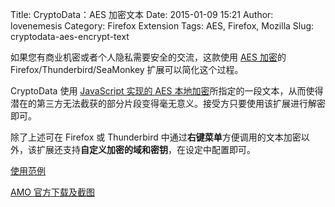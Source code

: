 Title: CryptoData：AES 加密文本
Date: 2015-01-09 15:21
Author: lovenemesis
Category: Firefox Extension
Tags: AES, Firefox, Mozilla
Slug: cryptodata-aes-encrypt-text

如果您有商业机密或者个人隐私需要安全的交流，这款使用 [AES
加密](https://en.wikipedia.org/wiki/Advanced\_Encryption\_Standard)的
Firefox/Thunderbird/SeaMonkey 扩展可以简化这个过程。

CryptoData 使用 [JavaScript 实现的 AES
本地加密](http://www.movable-type.co.uk/scripts/aes.html)所指定的一段文本，从而使得潜在的第三方无法截获的部分片段变得毫无意义。接受方只要使用该扩展进行解密即可。

除了上述可在 Firefox 或 Thunderbird
中通过**右键菜单**方便调用的文本加密以外，该扩展还支持**自定义加密的域和密钥**，在设定中配置即可。

[使用范例](http://www.s3blog.org/crypto-data/examples.html)

[AMO
官方下载及截图](https://addons.mozilla.org/en-US/firefox/addon/crypto-data/?src=search)
